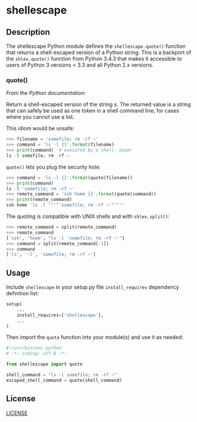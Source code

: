 # shellescape

## Description

The shellescape Python module defines the `shellescape.quote()` function that returns a shell-escaped version of a Python string.  This is a backport of the `shlex.quote()` function from Python 3.4.3 that makes it accessible to users of Python 3 versions < 3.3 and all Python 2.x versions.


### quote()

*From the Python documentation*:

Return a shell-escaped version of the string s. The returned value is a string that can safely be used as one token in a shell command line, for cases where you cannot use a list.

This idiom would be unsafe:

```python
>>> filename = 'somefile; rm -rf ~'
>>> command = 'ls -l {}'.format(filename)
>>> print(command)  # executed by a shell: boom!
ls -l somefile; rm -rf ~
```

`quote()` lets you plug the security hole:

```python
>>> command = 'ls -l {}'.format(quote(filename))
>>> print(command)
ls -l 'somefile; rm -rf ~'
>>> remote_command = 'ssh home {}'.format(quote(command))
>>> print(remote_command)
ssh home 'ls -l '"'"'somefile; rm -rf ~'"'"''
```

The quoting is compatible with UNIX shells and with `shlex.split()`:

```python
>>> remote_command = split(remote_command)
>>> remote_command
['ssh', 'home', "ls -l 'somefile; rm -rf ~'"]
>>> command = split(remote_command[-1])
>>> command
['ls', '-l', 'somefile; rm -rf ~']
```


## Usage

Include `shellescape` in your setup.py file `install_requires` dependency definition list:

```python
setup(
    ...
    install_requires=['shellescape'],
    ...
)
```

Then import the `quote` function into your module(s) and use it as needed:

```python
#!/usr/bin/env python
# -*- coding: utf-8 -*-

from shellescape import quote

shell_command = "ls -l somefile; rm -rf ~"
escaped_shell_command = quote(shell_command)
```

## License

[LICENSE](https://github.com/chrissimpkins/shellescape/blob/master/docs/LICENSE)


